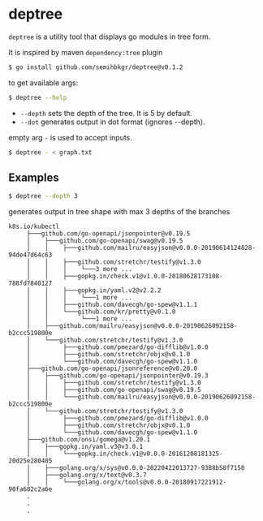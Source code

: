 # deptree

`deptree` is a utility tool that displays go modules in tree form.

It is inspired by maven `dependency:tree` plugin

```bash
$ go install github.com/semihbkgr/deptree@v0.1.2
```

to get available args:

```bash
$ deptree --help
```

- `--depth` sets the depth of the tree. It is 5 by default.
- `--dot` generates output in dot format (ignores --depth).

empty arg `-` is used to accept inputs.

```bash
$ deptree - < graph.txt
```

## Examples

```bash
$ deptree --depth 3
```

generates output in tree shape with max 3 depths of the branches

```
k8s.io/kubectl
     ├───github.com/go-openapi/jsonpointer@v0.19.5
     │    ├───github.com/go-openapi/swag@v0.19.5
     │    │    ├───github.com/mailru/easyjson@v0.0.0-20190614124828-94de47d64c63
     │    │    ├───github.com/stretchr/testify@v1.3.0
     │    │    │    └───3 more ...
     │    │    ├───gopkg.in/check.v1@v1.0.0-20180628173108-788fd7840127
     │    │    ├───gopkg.in/yaml.v2@v2.2.2
     │    │    │    └───1 more ...
     │    │    ├───github.com/davecgh/go-spew@v1.1.1
     │    │    └───github.com/kr/pretty@v0.1.0
     │    │         └───1 more ...
     │    ├───github.com/mailru/easyjson@v0.0.0-20190626092158-b2ccc519800e
     │    └───github.com/stretchr/testify@v1.3.0
     │         ├───github.com/pmezard/go-difflib@v1.0.0
     │         ├───github.com/stretchr/objx@v0.1.0
     │         └───github.com/davecgh/go-spew@v1.1.0
     ├───github.com/go-openapi/jsonreference@v0.20.0
     │    ├───github.com/go-openapi/jsonpointer@v0.19.3
     │    │    ├───github.com/stretchr/testify@v1.3.0
     │    │    ├───github.com/go-openapi/swag@v0.19.5
     │    │    └───github.com/mailru/easyjson@v0.0.0-20190626092158-b2ccc519800e
     │    └───github.com/stretchr/testify@v1.3.0
     │         ├───github.com/pmezard/go-difflib@v1.0.0
     │         ├───github.com/stretchr/objx@v0.1.0
     │         └───github.com/davecgh/go-spew@v1.1.0
     ├───github.com/onsi/gomega@v1.20.1
     │    ├───gopkg.in/yaml.v3@v3.0.1
     │    │    └───gopkg.in/check.v1@v0.0.0-20161208181325-20d25e280405
     │    ├───golang.org/x/sys@v0.0.0-20220422013727-9388b58f7150
     │    ├───golang.org/x/text@v0.3.7
     │    │    └───golang.org/x/tools@v0.0.0-20180917221912-90fa682c2a6e
     .
     .
     .
```
